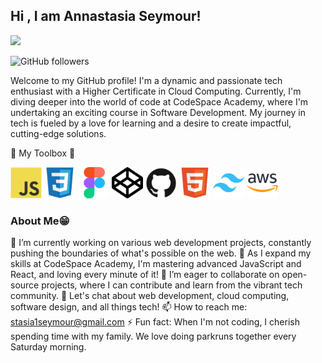 ## Hi , I am Annastasia Seymour!
<img 
  src="[https://1drv.ms/i/s!AimHkVaCc8aGgutb3KQCFXcch7ZB5w?e=0bbqps](https://s4.ezgif.com/tmp/ezgif-4-81d0ed033e.gif)" width="30px">


![GitHub followers](https://img.shields.io/github/followers/Annastasia-Seymour)


Welcome to my GitHub profile! I'm a dynamic and passionate tech enthusiast with a Higher Certificate in Cloud Computing. Currently, I'm diving deeper into the world of code at CodeSpace Academy, where I'm undertaking an exciting course in Software Development. My journey in tech is fueled by a love for learning and a desire to create impactful, cutting-edge solutions.

🧰 My Toolbox  🧰  

<img src="https://github.com/devicons/devicon/blob/master/icons/javascript/javascript-original.svg" alt="JavaScript Logo" width="50" height="50">
<img 
src="https://github.com/devicons/devicon/blob/master/icons/css3/css3-original.svg " alt="CSS Logo" width="50" height="50">
<img 
src="https://github.com/devicons/devicon/blob/master/icons/figma/figma-original.svg" alt="Figma Logo" width="50" height="50">
<img 
src="https://github.com/devicons/devicon/blob/master/icons/codepen/codepen-original.svg" alt="Codepen Logo" width="50" height="50">
<img 
src="https://github.com/devicons/devicon/blob/master/icons/github/github-original.svg" alt="Github Logo" width="50" height="50">
<img 
src="https://github.com/devicons/devicon/blob/master/icons/html5/html5-original.svg" alt="HTML Logo" width="50" height="50">
<img 
src="https://github.com/devicons/devicon/blob/master/icons/tailwindcss/tailwindcss-original.svg" alt="Tailwind CSS Logo" width="50" height="50">
<img 
src="https://github.com/devicons/devicon/blob/master/icons/amazonwebservices/amazonwebservices-original-wordmark.svg" alt="Amaszon Web Services" width="50" height="50">

### About Me😁

🔭 I’m currently working on various web development projects, constantly pushing the boundaries of what's possible on the web.
🌱 As I expand my skills at CodeSpace Academy, I'm mastering advanced JavaScript and React, and loving every minute of it!
👯 I’m eager to collaborate on open-source projects, where I can contribute and learn from the vibrant tech community.
💬 Let's chat about web development, cloud computing, software design, and all things tech!
📫 How to reach me: stasia1seymour@gmail.com
⚡ Fun fact: When I'm not coding, I cherish spending time with my family. We love doing parkruns together every Saturday morning.

